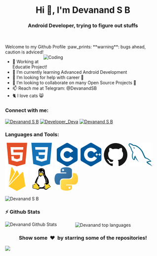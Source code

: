 <h1 align="center">Hi 👋, I'm Devanand S B</h1>
<h3 align="center">Android Developer, trying to figure out stuffs</h3>
<br><br>
Welcome to my Github Profile :paw_prints: **warning**: bugs ahead, caution is adviced!

<img align="right" alt="Coding" width="380" src="https://cdn.dribbble.com/users/2646423/screenshots/5507196/computer.gif">


- 🔭 Working at Educatie Project!
- 🌱 I’m currently learning Advanced Android Development
- 🤔 I’m looking for help with career 🏢
- 👯 I’m looking to collaborate on many Open Source Projects 💖
- 📫 Reach me at Telegram: @DevanandSB
- 🐈 I love cats 😸

<h3 align="left">Connect with me:</h3>

<p align="left">

<a href="https://www.facebook.com/sbdevanand" target="blank"><img align="center" src="https://cdn.jsdelivr.net/npm/simple-icons@3.0.1/icons/facebook.svg" alt="Devanand S B" height="30" width="38" /></a>
<a href="https://www.instagram.com/developer_deva/" target="blank"><img align="center" src="https://cdn.jsdelivr.net/npm/simple-icons@3.0.1/icons/instagram.svg" alt="Developer_Deva" height="30" width="38" /></a>
<a href="https://in.linkedin.com/in/sbdevanand" target="blank"><img align="center" src="https://cdn.jsdelivr.net/npm/simple-icons@3.0.1/icons/linkedin.svg" alt="Devanand S B" height="30" width="38" /></a>

</p>

<h3 align="left">Languages and Tools:</h3>

![html5](./images/html5.svg "html5")
![css3](./images/css3.svg "css3")
![c](./images/c.svg "c programming")
![cplusplus](./images/cplusplus.svg "cplusplus")
![git](./images/github.svg "github")
![mysql](./images/mysql.svg "mysql")
![firebase](./images/firebase.svg "firebase")
![linux](./images/linux.svg "linux")
![python](./images/python.svg "python")

<p align="left"><img src="https://komarev.com/ghpvc/?username=DevanandSB&label=Profile%20views&color=129e00&style=plastic" alt="Devanand S B" /></p>

### :zap: Github Stats

<img align="left" src="https://github-readme-stats.sumanth-talluri.vercel.app/api?username=DevanandSB&show_icons=true&title_color=000&icon_color=20c2e3&text_color=000000&bg_color=ffffff" alt="Devanand Github Stats" width="45%"> <img align="center" alt="Devanand top languages" src="https://github-readme-stats.sathishvm.vercel.app/api/top-langs/?username=DevanandSB&layout=compact&langs_count=8" />
<div align="center">
<h3 align="center">Show some &nbsp;❤️&nbsp; by starring some of the repositories!</h3>
</div><img src="https://github.com/punitkmryh/punitkmryh/blob/master/wave.svg" />
